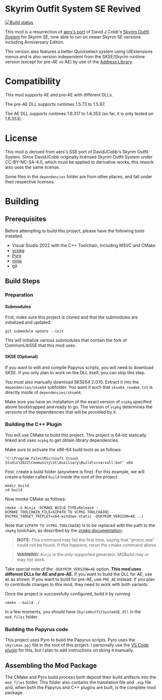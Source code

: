 # Skyrim Outfit System SE Revived

[![Build status](https://ci.appveyor.com/api/projects/status/oxovhnk16gfn9ef3/branch/master?svg=true)](https://ci.appveyor.com/project/thekineticeffect/skyrimoutfitsystemse-mpt1j/branch/master)

This mod is a resurrection of [aers's port](https://github.com/aers/SkyrimOutfitSystemSE) of David J Cobb's [Skyrim Outfit System](https://github.com/DavidJCobb/skyrim-outfit-system) for Skyrim SE, now able to run on newer Skyrim SE versions including Anniversary Edition.

This version also features a better Quickselect system using UIExtensions menus and is also version independent from the SKSE/Skyrim runtime version (except for pre-AE vs AE) by use of the [Address Library](https://www.nexusmods.com/skyrimspecialedition/mods/32444).

# Compatibility

This mod supports AE and pre-AE with different DLLs.

The pre-AE DLL supports runtimes 1.5.73 to 1.5.97.

The AE DLL supports runtimes 1.6.317 to 1.6.353 (so far, it is only tested on 1.6.353).

# License

This mod is derived from aers's SSE port of DavidJCobb's Skyrim Outfit System. Since DavidJCobb originally licensed Skyrim Outfit System under 
CC-BY-NC-SA-4.0, which must be applied to derivative works, this rework also uses the same license.

Some files in the `dependencies` folder are from other places, and fall under their respective licenses.

# Building

## Prerequisites

Before attempting to build this project, please have the following tools installed.

 * Visual Studio 2022 with the C++ Toolchain, including MSVC and CMake
 * [vcpkg](https://github.com/microsoft/vcpkg)
 * [Pyro](https://wiki.fireundubh.com/pyro)
 * [ninja](https://ninja-build.org/)
 * git

## Build Steps

### Preparation

#### Submodules

First, make sure this project is cloned and that the submodules are initialized and updated:

    git submodule update --init

This will initialize various submodules that contain the fork of CommonLibSSE that this mod uses.

#### SKSE (Optional)

If you want to edit and compile Papyrus scripts, you will need to download SKSE. If you only plan to work on the DLL itself, you can skip this step.

You must also manually download SKSE64 2.0.15. Extract it into the `dependencies/skse64` subfolder. You want it such that `skse64_readme.txt` is directly inside of `dependencies/skse64`.

Make sure you have an installation of the exact version of `vcpkg` specified above bootstrapped and ready to go. The version of `vcpkg` determines the versions of the dependencies that will be provided by it.

### Building the C++ Plugin

You will use CMake to build this project. This project is 64-bit statically linked and uses `vcpkg` to get obtain library dependencies. 

Make sure to activate the x86-64 build tools as as follows:

    "C:\Program Files\Microsoft Visual Studio\2022\Community\VC\Auxiliary\Build\vcvarsall.bat" x64

First, create a build folder (anywhere is fine). For this example, we will create a folder called `build` inside the root of the project.

    mkdir build
    cd build

Now invoke CMake as follows:

    cmake -G Ninja -DCMAKE_BUILD_TYPE=Release -DCMAKE_TOOLCHAIN_FILE=${PATH TO VCPKG TOOLCHAIN} -DVCPKG_TARGET_TRIPLET=x64-windows-static -DSKYRIM_VERSION=AE ../

Note that `${PATH TO VCPKG TOOLCHAIN}` is to be replaced with the path to the `vkpkg` toolchain, as described by the [vcpkg documentation](https://vcpkg.io/en/getting-started.html).

> **NOTE:** This command may fail the first time, saying that "protoc.exe" could not be found. If this happens, rerun the cmake command above.

> **WARNING:** `Ninja` is the only supported generator. MSBuild may or may not work.

Take special note of the `-DSKYRIM_VERSION=AE` option. **This mod uses different DLLs for AE and pre-AE**. If you want to build the DLL for AE, use `AE` as shown. If you want to build for pre-AE, use `PRE_AE` instead. If you plan to contribute changes to this mod, they need to work with both variants.

Once the project is successfully configured, build it by running

    cmake --build ./

In a few moments, you should have `SkyrimOutfitSystemSE.dll` in the `mod_files` folder.

### Building the Papyrus code

This project uses Pyro to build the Papyrus scripts. Pyro uses the `skyrimse.ppj` file in the root of this project. I personally use the [VS Code plugin](https://marketplace.visualstudio.com/items?itemName=joelday.papyrus-lang-vscode) for this, but I plan to add instructions on doing it manually.

## Assembling the Mod Package

The CMake and Pyro build process both deposit their build artifacts into the `mod_files` folder. This folder also contains the translation file and `.esp` file and, when both the Papyrus and C++ plugins are built, is the complete mod package.
